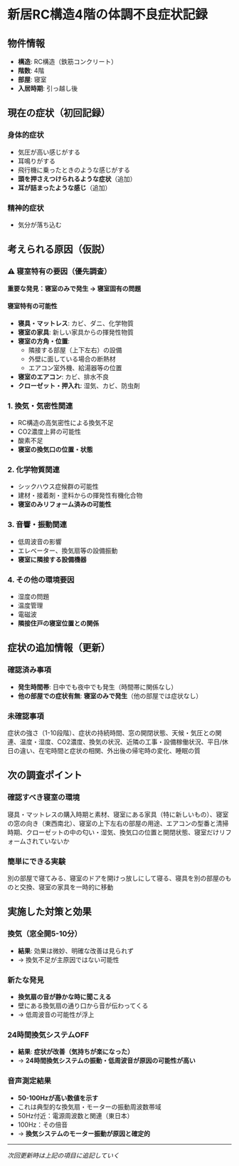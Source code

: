 # 新居RC構造4階の体調不良症状記録

## 物件情報
- **構造**: RC構造（鉄筋コンクリート）
- **階数**: 4階
- **部屋**: 寝室
- **入居時期**: 引っ越し後

## 現在の症状（初回記録）

### 身体的症状
- 気圧が高い感じがする
- 耳鳴りがする
- 飛行機に乗ったときのような感じがする
- **頭を押さえつけられるような症状**（追加）
- **耳が詰まったような感じ**（追加）

### 精神的症状
- 気分が落ち込む

## 考えられる原因（仮説）

### ⚠️ 寝室特有の要因（優先調査）
**重要な発見：寝室のみで発生 → 寝室固有の問題**

#### 寝室特有の可能性
- **寝具・マットレス**: カビ、ダニ、化学物質
- **寝室の家具**: 新しい家具からの揮発性物質
- **寝室の方角・位置**: 
  - 隣接する部屋（上下左右）の設備
  - 外壁に面している場合の断熱材
  - エアコン室外機、給湯器等の位置
- **寝室のエアコン**: カビ、排水不良
- **クローゼット・押入れ**: 湿気、カビ、防虫剤

### 1. 換気・気密性関連
- RC構造の高気密性による換気不足
- CO2濃度上昇の可能性
- 酸素不足
- **寝室の換気口の位置・状態**

### 2. 化学物質関連
- シックハウス症候群の可能性
- 建材・接着剤・塗料からの揮発性有機化合物
- **寝室のみリフォーム済みの可能性**

### 3. 音響・振動関連
- 低周波音の影響
- エレベーター、換気扇等の設備振動
- **寝室に隣接する設備機器**

### 4. その他の環境要因
- 湿度の問題
- 温度管理
- 電磁波
- **隣接住戸の寝室位置との関係**

## 症状の追加情報（更新）

### 確認済み事項
- **発生時間帯**: 日中でも夜中でも発生（時間帯に関係なし）
- **他の部屋での症状有無**: **寝室のみで発生**（他の部屋では症状なし）

### 未確認事項
症状の強さ（1-10段階）、症状の持続時間、窓の開閉状態、天候・気圧との関連、温度・湿度、CO2濃度、換気の状況、近隣の工事・設備稼働状況、平日/休日の違い、在宅時間と症状の相関、外出後の帰宅時の変化、睡眠の質

## 次の調査ポイント

### 確認すべき寝室の環境
寝具・マットレスの購入時期と素材、寝室にある家具（特に新しいもの）、寝室の窓の向き（東西南北）、寝室の上下左右の部屋の用途、エアコンの型番と清掃時期、クローゼットの中の匂い・湿気、換気口の位置と開閉状態、寝室だけリフォームされていないか

### 簡単にできる実験
別の部屋で寝てみる、寝室のドアを開けっ放しにして寝る、寝具を別の部屋のものと交換、寝室の家具を一時的に移動

## 実施した対策と効果

### 換気（窓全開5-10分）
- **結果**: 効果は微妙、明確な改善は見られず
- → 換気不足が主原因ではない可能性

### 新たな発見
- **換気扇の音が静かな時に聞こえる**
- 壁にある換気扇の通り口から音が伝わってくる
- → 低周波音の可能性が浮上

### 24時間換気システムOFF
- **結果**: **症状が改善（気持ちが楽になった）**
- → **24時間換気システムの振動・低周波音が原因の可能性が高い**

### 音声測定結果
- **50-100Hzが高い数値を示す**
- これは典型的な換気扇・モーターの振動周波数帯域
- 50Hz付近：電源周波数と関連（東日本）
- 100Hz：その倍音
- → **換気システムのモーター振動が原因と確定的**

---
*次回更新時は上記の項目に追記していく*